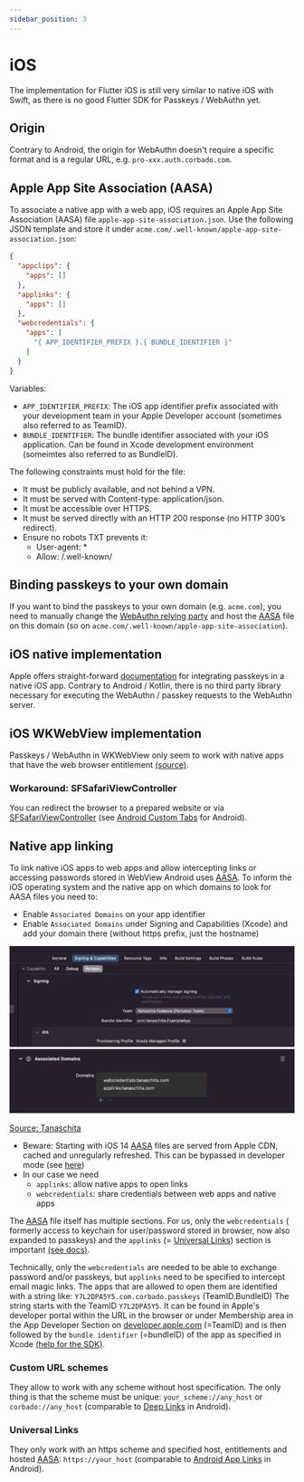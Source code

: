 ```yaml
---
sidebar_position: 3
---
```


# iOS

The implementation for Flutter iOS is still very similar to native iOS with Swift, as there is no good Flutter SDK for
Passkeys / WebAuthn yet.

## Origin

Contrary to Android, the origin for WebAuthn doesn't require a specific format and is a regular URL,
e.g. `pro-xxx.auth.corbado.com`.

## Apple App Site Association (AASA)

To associate a native app with a web app, iOS requires an Apple App Site Association (AASA)
file `apple-app-site-association.json`. Use the following JSON
template and store it under `acme.com/.well-known/apple-app-site-association.json`:

```json
{
  "appclips": {
    "apps": []
  },
  "applinks": {
    "apps": []
  },
  "webcredentials": {
    "apps": [
      "{ APP_IDENTIFIER_PREFIX }.{ BUNDLE_IDENTIFIER }"
    ]
  }
}
```

Variables:

- `APP_IDENTIFIER_PREFIX`: The iOS app identifier prefix associated with your development team in your Apple Developer
  account (sometimes also referred to as TeamID).
- `BUNDLE_IDENTIFIER`: The bundle identifier associated with your iOS application. Can be found in Xcode development
  environment (someimtes also referred to as BundleID).

The following constraints must hold for the file:

- It must be publicly available, and not behind a VPN.
- It must be served with Content-type: application/json.
- It must be accessible over HTTPS.
- It must be served directly with an HTTP 200 response (no HTTP 300’s redirect).
- Ensure no robots TXT prevents it:
    - User-agent: *
    - Allow: /.well-known/

## Binding passkeys to your own domain

If you want to bind the passkeys to your own domain (e.g. `acme.com`), you need to manually change
the [WebAuthn relying party](https://www.w3.org/TR/webauthn-2/#webauthn-relying-party) and host
the [AASA](#apple-app-site-association-aasa) file on this domain (so
on `acme.com/.well-known/apple-app-site-association`).

## iOS native implementation

Apple offers
straight-forward [documentation](https://developer.apple.com/documentation/authenticationservices/public-private_key_authentication/supporting_passkeys)
for integrating passkeys in a native iOS app. Contrary to Android / Kotlin, there is no third party library necessary
for executing the WebAuthn / passkey requests to the WebAuthn server.

## iOS WKWebView implementation

Passkeys / WebAuthn in WKWebView only seem to work with native apps that have the web browser
entitlement [(source)](https://developer.apple.com/forums/thread/714785).

### Workaround: SFSafariViewController

You can redirect the browser to a prepared website or
via [SFSafariViewController](https://www.rfc-editor.org/rfc/rfc8252#appendix-B) (see [Android Custom Tabs](./android.md#workaround-2--android-custom-tabs) for Android).

## Native app linking

To link native iOS apps to web apps and allow intercepting links or accessing passwords stored in WebView Android
uses [AASA](./ios.md#apple-app-site-association--aasa-). To inform the iOS operating system and the native app
on which domains to look for AASA files you need to:

- Enable `Associated Domains` on your app identifier
- Enable `Associated Domains` under Signing and Capabilities (Xcode) and add your domain there (without https prefix,
  just the hostname)

![AASA 1](../../../static/img/tanaschita-aasa-1.png)
![AASA 2](../../../static/img/tanaschita-aasa-2.png)

[Source: Tanaschita](https://tanaschita.com/20220725-quick-guide-on-associated-domains-in-ios/)

- Beware: Starting with iOS 14 [AASA](#apple-app-site-association--aasa-) files are served from Apple CDN, cached and
  unregularly refreshed. This can be bypassed in developer mode (see [here](https://tanaschita.com/20220725-quick-guide-on-associated-domains-in-ios))
- In our case we need
    - `applinks`: allow native apps to open links
    - `webcredentials`: share credentials between web apps and native apps

The [AASA](#apple-app-site-association--aasa-) file itself has multiple sections. For us, only the `webcredentials` (
formerly access to keychain for user/password stored in browser, now also expanded to passkeys) and
the `applinks` (= [Universal Links](#universal-links)) section is
important [(see docs)](https://developer.apple.com/documentation/authenticationservices/connecting_to_a_service_with_passkeys).

Technically, only the `webcredentials` are needed to be able to exchange password and/or passkeys, but `applinks` need
to
be specified to intercept email magic links. The apps that are allowed to open them are
identified with a string like: `Y7L2DPA5Y5.com.corbado.passkeys` (TeamID.BundleID)
The string starts with the TeamID `Y7L2DPA5Y5`. It can be found in Apple's developer portal within the URL in the
browser or under Membership area in the App Developer Section on [developer.apple.com](developer.apple.com) (=TeamID)
and is then followed by
the `bundle identifier` (=bundleID) of the app as specified in
Xcode [(help for the SDK)](https://tanaschita.com/20230227-passkeys-ios-developer-guide).

### Custom URL schemes

They allow to work with any scheme without host specification. The only thing is that the scheme must be
unique: `your_scheme://any_host` or `corbado://any_host` (comparable
to [Deep Links](./android.md#deep-links) in Android).

### Universal Links

They only work with an https scheme and specified host, entitlements and
hosted [AASA](#apple-app-site-association--aasa-): `https://your_host` (comparable
to [Android App Links](./android.md#android-app-links) in Android).

